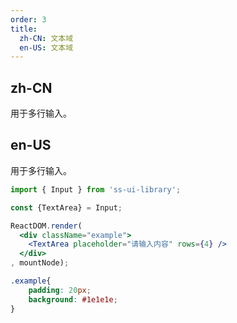 ```yaml
---
order: 3
title:
  zh-CN: 文本域
  en-US: 文本域
---
```


## zh-CN

用于多行输入。

## en-US

用于多行输入。

```jsx
import { Input } from 'ss-ui-library';

const {TextArea} = Input;

ReactDOM.render(
  <div className="example">
    <TextArea placeholder="请输入内容" rows={4} />
  </div>
, mountNode);
```
```css
.example{
    padding: 20px;
    background: #1e1e1e;
}
